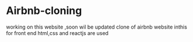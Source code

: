 # Airbnb-cloning
working on this website ,soon wil be updated
clone of airbnb website inthis for front end html,css and reactjs are used
